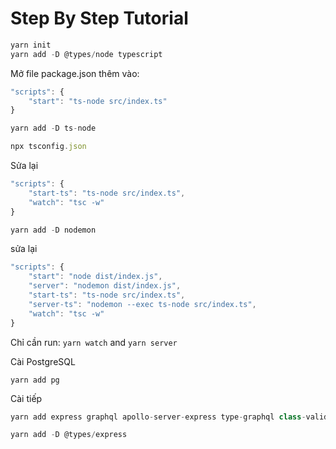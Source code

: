 # Step By Step Tutorial

```javascript
yarn init
yarn add -D @types/node typescript
```

Mở file package.json thêm vào:

```javascript
"scripts": {
    "start": "ts-node src/index.ts"
}
```

```javascript
yarn add -D ts-node
```

```javascript
npx tsconfig.json
```

Sửa lại

```javascript
"scripts": {
    "start-ts": "ts-node src/index.ts",
    "watch": "tsc -w"
}
```

```javascript
yarn add -D nodemon
```

sửa lại
```javascript
"scripts": {
    "start": "node dist/index.js",
    "server": "nodemon dist/index.js",
    "start-ts": "ts-node src/index.ts",
    "server-ts": "nodemon --exec ts-node src/index.ts",
    "watch": "tsc -w"
}
```

Chỉ cần run:
`yarn watch` and `yarn server`


Cài PostgreSQL
```
yarn add pg
```

Cài tiếp
```javascript
yarn add express graphql apollo-server-express type-graphql class-validator reflect-metadata  
```

```javascript
yarn add -D @types/express
```
